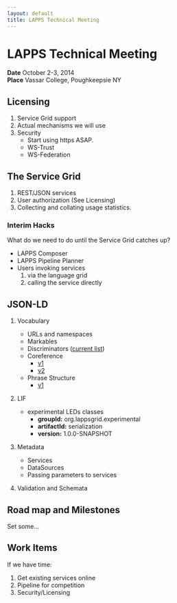 ```yaml
---
layout: default
title: LAPPS Technical Meeting
---
```


# LAPPS Technical Meeting

**Date** October 2-3, 2014 <br/>
**Place** Vassar College, Poughkeepsie NY<br/>

## Licensing

1. Service Grid support
1. Actual mechanisms we will use
1. Security
	* Start using https ASAP.
	* WS-Trust
	* WS-Federation
 
## The Service Grid
1. REST/JSON services
1. User authorization (See Licensing)
1. Collecting and collating usage statistics.

### Interim Hacks
What do we need to do until the Service Grid catches up?

* LAPPS Composer
* LAPPS Pipeline Planner
* Users invoking services
	1. via the language grid
	1. calling the service directly

## JSON-LD 
1. Vocabulary
	* URLs and namespaces
	* Markables
	* Discriminators ([current list](http://vocab.lappsgrid.org/discriminators.html))
	* Coreference
		* [v1](../interchange/coref-v1.html)
		* [v2](../interchange/coref-v2.html)
	* Phrase Structure
		* [v1](../interchange/phrase_structure-v1.html)
	  	 
1. LIF
	* experimental LEDs classes
		* **groupId:** org.lappsgrid.experimental
		* **artifactId:** serialization
		* **version:** 1.0.0-SNAPSHOT
1. Metadata
	* Services
	* DataSources
	* Passing parameters to services
1. Validation and Schemata


## Road map and Milestones

Set some...

## Work Items 

If we have time:

1. Get existing services online
2. Pipeline for competition
3. Security/Licensing
